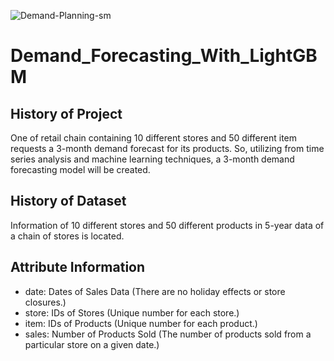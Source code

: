![Demand-Planning-sm](https://user-images.githubusercontent.com/13394756/128167106-6eb681f6-e870-4ab2-be38-0831ec906e24.jpg)
# Demand_Forecasting_With_LightGBM
 
## History of Project
 One of retail chain containing 10 different stores and 50 different item requests a 3-month demand forecast for its products. So, utilizing from  time series analysis and machine learning techniques, a 3-month demand forecasting model will be created.

## History of Dataset
  Information of 10 different stores and 50 different products in 5-year data of a chain of stores is located.

## Attribute Information
- date: Dates of Sales Data (There are no holiday effects or store closures.)
- store: IDs of Stores (Unique number for each store.)
- item: IDs of Products (Unique number for each product.)
- sales: Number of Products Sold (The number of products sold from a particular store on a given date.)
